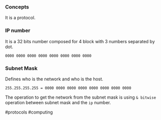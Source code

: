 ### Concepts

It is a protocol.
### IP number

It is a 32 bits number composed for 4 block with 3 numbers separated by dot.

`0000 0000 0000 0000 0000 0000 0000 0000`
### Subnet Mask

Defines who is the network and who is the host.

`255.255.255.255 = 0000 0000 0000 0000 0000 0000 0000 0000`

The operation to get the network from the subnet mask is using `& bitwise` operation between subnet mask and the `ip` number.

#protocols #computing